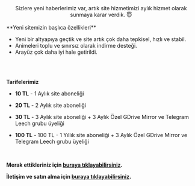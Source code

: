 <div align="center">Sizlere yeni haberlerimiz var, artık site hizmetimizi aylık hizmet olarak sunmaya karar verdik. 😇</div>
<br />
**Yeni sitemizin başlıca özellikleri**

 - Yeni bir altyapıya geçtik ve site artık çok daha tepkisel, hızlı ve
   stabil.
 - Animeleri toplu ve sınırsız olarak indirme desteği.
 - Arayüz çok daha iyi hale getirildi.
<br />
<br />

**Tarifelerimiz**

- **10 TL** - 1 Aylık site aboneliği
 - **20 TL** - 2 Aylık site aboneliği
 - **30 TL** - 3 Aylık site aboneliği + 3 Aylık Özel GDrive Mirror ve Telegram Leech grubu üyeliği

 - **100 TL** - 100 TL - 1 Yıllık site aboneliği + 3 Aylık Özel GDrive Mirror ve Telegram Leech grubu üyeliği

<br />

**Merak ettikleriniz için [buraya tıklayabilirsiniz](https://t.me/animearsivduyuru/5).**

**İletişim ve satın alma için [buraya tıklayabilirsiniz](https://t.me/kanekabkz).**
